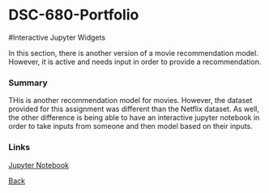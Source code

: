 # DSC-680-Portfolio
#Interactive Jupyter Widgets

In this section, there is another version of a movie recommendation model.
However, it is active and needs input in order to provide a recommendation.

### Summary
THis is another recommendation model for movies. However, the dataset provided for this assignment was different than the Netflix dataset. As well, the other difference is being able to have an interactive jupyter notebook in order to take inputs from someone and then model based on their inputs.

### Links
[Jupyter Notebook](https://github.com/Lemonchasers/Lemonchasers.github.io/blob/master/Collaborative%20Filtering%20Recommendations/DSC%20550%20Assignment%207_2%20Chase%20Lemons.ipynb)

[Back](/Lemonchasers.github.io/Index.md)
